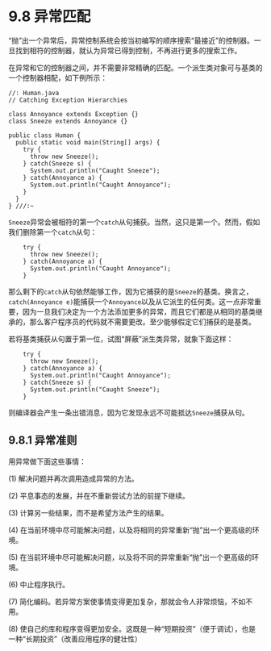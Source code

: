 # 9.8 异常匹配

“抛”出一个异常后，异常控制系统会按当初编写的顺序搜索“最接近”的控制器。一旦找到相符的控制器，就认为异常已得到控制，不再进行更多的搜索工作。

在异常和它的控制器之间，并不需要非常精确的匹配。一个派生类对象可与基类的一个控制器相配，如下例所示：

```
//: Human.java
// Catching Exception Hierarchies

class Annoyance extends Exception {}
class Sneeze extends Annoyance {}

public class Human {
  public static void main(String[] args) {
    try {
      throw new Sneeze();
    } catch(Sneeze s) {
      System.out.println("Caught Sneeze");
    } catch(Annoyance a) {
      System.out.println("Caught Annoyance");
    }
  }
} ///:~
```

`Sneeze`异常会被相符的第一个`catch`从句捕获。当然，这只是第一个。然而，假如我们删除第一个`catch`从句：

```
    try {
      throw new Sneeze();
    } catch(Annoyance a) {
      System.out.println("Caught Annoyance");
    }
```

那么剩下的`catch`从句依然能够工作，因为它捕获的是`Sneeze`的基类。换言之，`catch(Annoyance e)`能捕获一个`Annoyance`以及从它派生的任何类。这一点非常重要，因为一旦我们决定为一个方法添加更多的异常，而且它们都是从相同的基类继承的，那么客户程序员的代码就不需要更改。至少能够假定它们捕获的是基类。

若将基类捕获从句置于第一位，试图“屏蔽”派生类异常，就象下面这样：

```
    try {
      throw new Sneeze();
    } catch(Annoyance a) {
      System.out.println("Caught Annoyance");
    } catch(Sneeze s) {
      System.out.println("Caught Sneeze");
    }
```

则编译器会产生一条出错消息，因为它发现永远不可能抵达`Sneeze`捕获从句。

## 9.8.1 异常准则

用异常做下面这些事情：

(1) 解决问题并再次调用造成异常的方法。

(2) 平息事态的发展，并在不重新尝试方法的前提下继续。

(3) 计算另一些结果，而不是希望方法产生的结果。

(4) 在当前环境中尽可能解决问题，以及将相同的异常重新“抛”出一个更高级的环境。

(5) 在当前环境中尽可能解决问题，以及将不同的异常重新“抛”出一个更高级的环境。

(6) 中止程序执行。

(7) 简化编码。若异常方案使事情变得更加复杂，那就会令人非常烦恼，不如不用。

(8) 使自己的库和程序变得更加安全。这既是一种“短期投资”（便于调试），也是一种“长期投资”（改善应用程序的健壮性）
